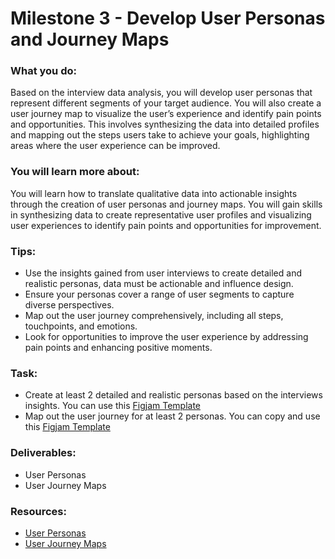 # Milestone 3 - Develop User Personas and Journey Maps

### What you do:

Based on the interview data analysis, you will develop user personas that represent different segments of your target audience. You will also create a user journey map to visualize the user’s experience and identify pain points and opportunities. This involves synthesizing the data into detailed profiles and mapping out the steps users take to achieve your goals, highlighting areas where the user experience can be improved.

### You will learn more about:

You will learn how to translate qualitative data into actionable insights through the creation of user personas and journey maps. You will gain skills in synthesizing data to create representative user profiles and visualizing user experiences to identify pain points and opportunities for improvement.

### Tips:

- Use the insights gained from user interviews to create detailed and realistic personas, data must be actionable and influence design.
- Ensure your personas cover a range of user segments to capture diverse perspectives.
- Map out the user journey comprehensively, including all steps, touchpoints, and emotions.
- Look for opportunities to improve the user experience by addressing pain points and enhancing positive moments.

### Task:
- Create at least 2 detailed and realistic personas based on the interviews insights. 
You can use this [Figjam Template](https://www.figma.com/templates/user-persona-template/)
- Map out the user journey for at least 2 personas. 
You can copy and use this [Figjam Template](https://www.figma.com/board/KSkIA1FET9rcxeRdQaE9ck/User-Journey-Map-Template?node-id=0-1&node-type=canvas&t=8UNm2azRFRZ1zb9H-0)

### Deliverables:

- User Personas
- User Journey Maps

### Resources:

- [User Personas](https://redi-school-1.gitbook.io/ux-ui-bootcamp/2.-project-mobile-application/milestone-1-analysis-empathy-map-and-user-flows/user-personas)
- [User Journey Maps](https://redi-school-1.gitbook.io/ux-ui-bootcamp/2.-project-mobile-application/milestone-1-analysis-empathy-map-and-user-flows/user-journey-map)

